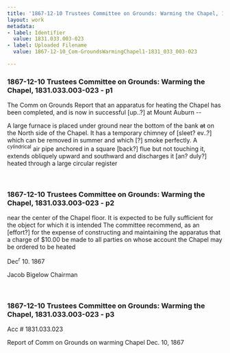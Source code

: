 ```yaml
---
title: '1867-12-10 Trustees Committee on Grounds: Warming the Chapel, 1831.033.003-023'
layout: work
metadata:
- label: Identifier
  value: 1831.033.003-023
- label: Uploaded Filename
  value: 1867-12-10_Com-GroundsWarmingChapel1-1831_033_003-023

---
```

<div class="pages">
<div id="page-25085251">
<h3><a name="page-25085251">1867-12-10 Trustees Committee on Grounds: Warming the Chapel, 1831.033.003-023 - p1</a></h3>
<div class="page-content">
<p>The Comm on Grounds<span class='line-break'> </span>Report that an apparatus for<span class='line-break'> </span>heating the Chapel has been<span class='line-break'> </span>completed, and is now in<span class='line-break'> </span>successful [up..?] at Mount<span class='line-break'> </span>Auburn --</p>
<p>A large furnace is<span class='line-break'> </span>placed under ground near the<span class='line-break'> </span>bottom of the bank <del>at</del> on the North<span class='line-break'> </span>side of the Chapel. It has<span class='line-break'> </span>a temporary chimney of [sleet? ev..?]<span class='line-break'> </span>which can be removed in<span class='line-break'> </span>summer and which [?] smoke<span class='line-break'> </span>perfectly. A <sup>cylindrical</sup> air pipe<span class='line-break'> </span>anchored in a square [back?] flue<span class='line-break'> </span>but not touching it, extends<span class='line-break'> </span>obliquely upward and southward<span class='line-break'> </span>and discharges it [an? duly?] heated<span class='line-break'> </span>through a large circular register<span class='line-break'> </span></p>
</div>
</div>
<br />
<div id="page-25085253">
<h3><a name="page-25085253">1867-12-10 Trustees Committee on Grounds: Warming the Chapel, 1831.033.003-023 - p2</a></h3>
<div class="page-content">
<p>near the center of the<span class='line-break'> </span>Chapel floor. It is expected<span class='line-break'> </span>to be fully sufficient for the<span class='line-break'> </span>object for which it is intended<span class='line-break'> </span>The committee recommend, as an<span class='line-break'> </span>[effort?] for the expense of<span class='line-break'> </span>constructing and maintaining the<span class='line-break'> </span>apparatus that a charge of<span class='line-break'> </span>$10.00 be made to all parties<span class='line-break'> </span>on whose account the Chapel<span class='line-break'> </span>may be ordered to be heated</p>
<p><date when='12-10-1867'>Dec<sup>r</sup> 10. 1867</date></p>
<p>Jacob Bigelow<span class='line-break'> </span>Chairman</p>
</div>
</div>
<br />
<div id="page-25085255">
<h3><a name="page-25085255">1867-12-10 Trustees Committee on Grounds: Warming the Chapel, 1831.033.003-023 - p3</a></h3>
<div class="page-content">
<p>Acc #<span class='line-break'> </span>1831.033.023</p>
<p>Report of Comm on Grounds<span class='line-break'> </span>on warming Chapel<span class='line-break'> </span><date when='1867-12-19'>Dec. 10, 1867</date></p>
</div>
</div>
<br />
</div>
